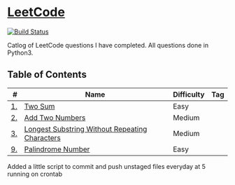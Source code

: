 # [LeetCode](https://leetcode.com/kedington/)
[![Build Status](https://travis-ci.com/kedington/leet-code.svg?branch=master)](https://travis-ci.com/kedington/leet-code)

Catlog of LeetCode questions I have completed. All questions done in Python3.

## Table of Contents

| # | Name | Difficulty | Tag | 
|--:|------|------------|-----|
| [1.](https://leetcode.com/problems/reverse-integer/) | [Two Sum](/easy/twoSum.py)| Easy | |
| [2.](https://leetcode.com/problems/add-two-numbers/) | [Add Two Numbers](/medium/addTwoNumbers.py)| Medium | |
| [3.](https://leetcode.com/problems/longest-substring-without-repeating-characters/) | [Longest Substring Without Repeating Characters](medium/lengthOfLongest.py) | Medium | |
| [9.](https://leetcode.com/problems/palindrome-number/) | [Palindrome Number](/easy/palindromeNumber.py)| Easy | |

Added a little script to commit and push unstaged files everyday at 5 running on crontab
